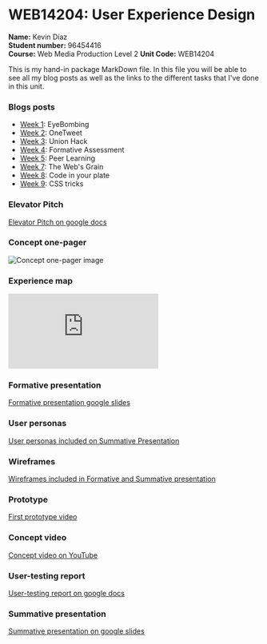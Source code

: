 # WEB14204: User Experience Design
**Name:** Kevin Díaz  
**Student number:** 96454416  
**Course:** Web Media Production Level 2 
**Unit Code:** WEB14204  

This is my hand-in package MarkDown file. In this file you will be able to see all my blog posts as well as the links to the different tasks that I've done in this unit.

### Blogs posts
* [Week 1](http://fourthfloor.raveweb.net/karboleda/2016/12/05/eyebombing-web-design-principles/ ): EyeBombing
* [Week 2](http://fourthfloor.raveweb.net/karboleda/2016/12/05/34/): OneTweet
* [Week 3](http://fourthfloor.raveweb.net/karboleda/2016/12/05/union-hack-web-design-principles/): Union Hack
* [Week 4]( http://fourthfloor.raveweb.net/karboleda/2016/12/05/formative-presen…esign-principles/ ): Formative Assessment
* [Week 5](http://fourthfloor.raveweb.net/karboleda/2016/12/05/peer-learning-web-design-principles/): Peer Learning
* [Week 7](http://fourthfloor.raveweb.net/karboleda/2016/12/05/the-webs-grain-web-design-principles/): The Web's Grain
* [Week 8](http://fourthfloor.raveweb.net/karboleda/2016/12/05/code-in-your-plate-web-design-principles/): Code in your plate
* [Week 9](http://fourthfloor.raveweb.net/karboleda/2016/12/05/css-tricks-web-design-principles/): CSS tricks

### Elevator Pitch

[Elevator Pitch on google docs](https://docs.google.com/document/d/1uVdx0Fr4PTRV82OBZekbMTFelFugMCIrCuOD_mFEFLk/edit?usp=sharing)

### Concept one-pager

![Concept one-pager image](https://drive.google.com/file/d/1CbMwBzOPYk2V5XskYp-Nqb_WIBcwMU3M/view?usp=sharing)

### Experience map

![Experience map image](https://github.com/ImMrKDA/OneTweetSP/blob/master/OneTweetSP.md)

### Formative presentation

[Formative presentation google slides](https://docs.google.com/presentation/d/1AEcr33EEuVdwfb4VPxXaB8SYxIyjR8qt4NwnDd-gDKU/edit?usp=sharing)

### User personas

[User personas included on Summative Presentation](https://docs.google.com/presentation/d/1u04Pfp8FKWTD6K3EMKsXzW-v2V-hWXjVOvXNYdy204c/edit?usp=sharing)

### Wireframes

[Wireframes included in Formative and Summative presentation](https://docs.google.com/presentation/d/1u04Pfp8FKWTD6K3EMKsXzW-v2V-hWXjVOvXNYdy204c/edit?usp=sharing)

### Prototype

[First prototype video](https://drive.google.com/open?id=1WKnUynorxxHtAlALwQZpF8fINRO45Cbi)

### Concept video

[Concept video on YouTube](https://www.youtube.com/watch?v=y8y82X27WAc&feature=youtu.be)

### User-testing report

[User-testing report on google docs](https://docs.google.com/document/d/1cyzbXw5Zuul0Ie_zaF0hwbUCDXJYQlY49Fj2keDhQeI/edit?usp=sharing)

### Summative presentation

[Summative presentation on google slides](https://docs.google.com/presentation/d/1u04Pfp8FKWTD6K3EMKsXzW-v2V-hWXjVOvXNYdy204c/edit?usp=sharing)
